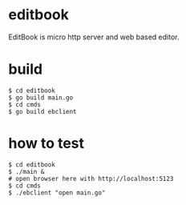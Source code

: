 # editbook
EditBook is micro http server and web based editor.


# build

```
$ cd editbook
$ go build main.go
$ cd cmds
$ go build ebclient
```

# how to test

```
$ cd editbook
$ ./main &
# open browser here with http://localhost:5123
$ cd cmds
$ ./ebclient "open main.go"
```
